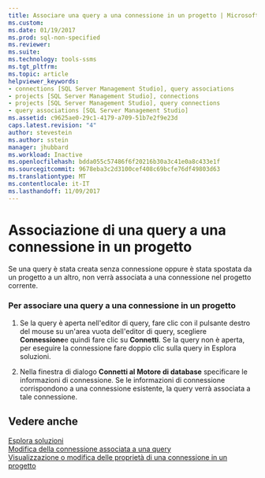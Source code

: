 ```yaml
---
title: Associare una query a una connessione in un progetto | Microsoft Docs
ms.custom: 
ms.date: 01/19/2017
ms.prod: sql-non-specified
ms.reviewer: 
ms.suite: 
ms.technology: tools-ssms
ms.tgt_pltfrm: 
ms.topic: article
helpviewer_keywords:
- connections [SQL Server Management Studio], query associations
- projects [SQL Server Management Studio], connections
- projects [SQL Server Management Studio], query connections
- query associations [SQL Server Management Studio]
ms.assetid: c9625ae0-29c1-4179-a709-51b7e2f9e23d
caps.latest.revision: "4"
author: stevestein
ms.author: sstein
manager: jhubbard
ms.workload: Inactive
ms.openlocfilehash: bdda055c57486f6f20216b30a3c41e0a8c433e1f
ms.sourcegitcommit: 9678eba3c2d3100cef408c69bcfe76df49803d63
ms.translationtype: MT
ms.contentlocale: it-IT
ms.lasthandoff: 11/09/2017
---
```

# <a name="associate-a-query-with-a-connection-in-a-project"></a>Associazione di una query a una connessione in un progetto
Se una query è stata creata senza connessione oppure è stata spostata da un progetto a un altro, non verrà associata a una connessione nel progetto corrente.  
  
### <a name="to-associate-a-query-with-a-connection-in-a-project"></a>Per associare una query a una connessione in un progetto  
  
1.  Se la query è aperta nell'editor di query, fare clic con il pulsante destro del mouse su un'area vuota dell'editor di query, scegliere **Connessione**e quindi fare clic su **Connetti**. Se la query non è aperta, per eseguire la connessione fare doppio clic sulla query in Esplora soluzioni.  
  
2.  Nella finestra di dialogo **Connetti al Motore di database** specificare le informazioni di connessione. Se le informazioni di connessione corrispondono a una connessione esistente, la query verrà associata a tale connessione.  
  
## <a name="see-also"></a>Vedere anche  
[Esplora soluzioni](../../ssms/solution/solution-explorer.md)  
[Modifica della connessione associata a una query](../../ssms/solution/change-the-connection-associated-with-a-query.md)  
[Visualizzazione o modifica delle proprietà di una connessione in un progetto](../../ssms/solution/view-or-change-the-properties-of-a-connection-in-a-project.md)  
  
